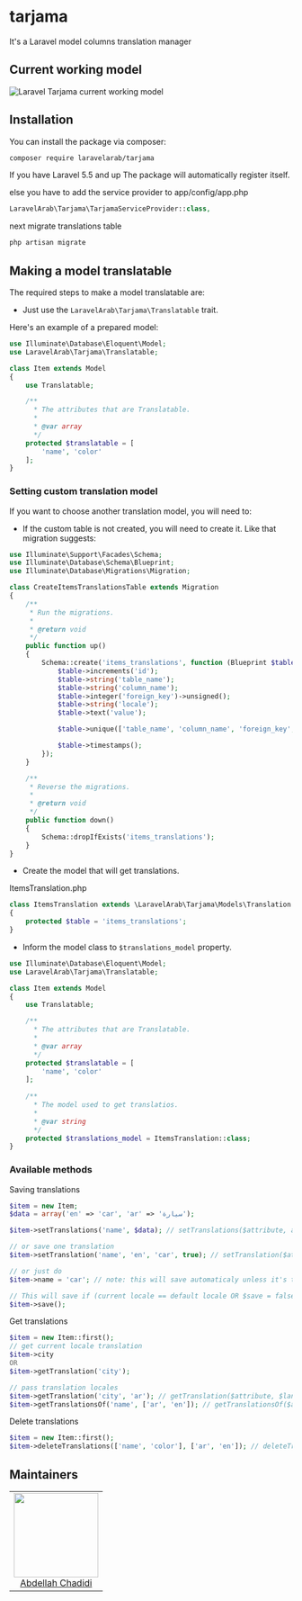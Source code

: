 # tarjama

It's a Laravel model columns translation manager

## Current working model

![Laravel Tarjama current working model](/images/current_working_model.png)

## Installation

You can install the package via composer:

```bash
composer require laravelarab/tarjama
```

If you have Laravel 5.5 and up The package will automatically register itself.

else you have to add the service provider to app/config/app.php

```php
LaravelArab\Tarjama\TarjamaServiceProvider::class,
```

next migrate translations table

```bash
php artisan migrate
```

## Making a model translatable

The required steps to make a model translatable are:

- Just use the `LaravelArab\Tarjama\Translatable` trait.

Here's an example of a prepared model:

```php
use Illuminate\Database\Eloquent\Model;
use LaravelArab\Tarjama\Translatable;

class Item extends Model
{
    use Translatable;

    /**
      * The attributes that are Translatable.
      *
      * @var array
      */
    protected $translatable = [
        'name', 'color'
    ];
}
```

### Setting custom translation model

If you want to choose another translation model, you will need to:

- If the custom table is not created, you will need to create it. Like that migration suggests:

```php
use Illuminate\Support\Facades\Schema;
use Illuminate\Database\Schema\Blueprint;
use Illuminate\Database\Migrations\Migration;

class CreateItemsTranslationsTable extends Migration
{
    /**
     * Run the migrations.
     *
     * @return void
     */
    public function up()
    {
        Schema::create('items_translations', function (Blueprint $table) {
            $table->increments('id');
            $table->string('table_name');
            $table->string('column_name');
            $table->integer('foreign_key')->unsigned();
            $table->string('locale');
            $table->text('value');

            $table->unique(['table_name', 'column_name', 'foreign_key', 'locale']);

            $table->timestamps();
        });
    }

    /**
     * Reverse the migrations.
     *
     * @return void
     */
    public function down()
    {
        Schema::dropIfExists('items_translations');
    }
}
```

- Create the model that will get translations.

ItemsTranslation.php
```php
class ItemsTranslation extends \LaravelArab\Tarjama\Models\Translation
{
    protected $table = 'items_translations';
}
```

- Inform the model class to `$translations_model` property.

```php
use Illuminate\Database\Eloquent\Model;
use LaravelArab\Tarjama\Translatable;

class Item extends Model
{
    use Translatable;

    /**
      * The attributes that are Translatable.
      *
      * @var array
      */
    protected $translatable = [
        'name', 'color'
    ];
	
    /**
      * The model used to get translatios.
      *
      * @var string
      */
    protected $translations_model = ItemsTranslation::class;
}
```

### Available methods

Saving translations

```php
$item = new Item;
$data = array('en' => 'car', 'ar' => 'سيارة');

$item->setTranslations('name', $data); // setTranslations($attribute, array $translations, $save = false)

// or save one translation
$item->setTranslation('name', 'en', 'car', true); // setTranslation($attribute, $locale, $value, $save = false)

// or just do
$item->name = 'car'; // note: this will save automaticaly unless it's the default locale

// This will save if (current locale == default locale OR $save = false)
$item->save();
```

Get translations

```php
$item = new Item::first();
// get current locale translation
$item->city
OR
$item->getTranslation('city');

// pass translation locales
$item->getTranslation('city', 'ar'); // getTranslation($attribute, $language = null, $fallback = true)
$item->getTranslationsOf('name', ['ar', 'en']); // getTranslationsOf($attribute, array $languages = null, $fallback = true)
```

Delete translations

```php
$item = new Item::first();
$item->deleteTranslations(['name', 'color'], ['ar', 'en']); // deleteTranslations(array $attributes, $locales = null)
```

## Maintainers

<table>
  <tbody>
    <tr>
      <td align="center">
        <a href="https://github.com/chadidi">
          <img width="150" height="150" src="https://github.com/chadidi.png?v=3&s=150">
          </br>
          Abdellah Chadidi
        </a>
      </td>
    </tr>
  <tbody>
</table>

